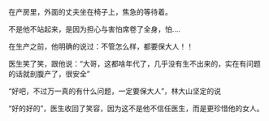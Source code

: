 在产房里，外面的丈夫坐在椅子上，焦急的等待着。

不是他不站起来，是因为担心与害怕席卷了全身，怕....

在生产之前，他明确的说过：不管怎么样，都要保大人！！

医生笑了笑，跟他说：“大哥，这都啥年代了，几乎没有生不出来的，实在有问题的话就剖腹产了，很安全”

“好吧，不过万一真的有什么问题，一定要保大人”，林大山坚定的说

“好的好的”，医生收回了笑容，因为这不是他不信任医生，而是更珍惜他的女人。